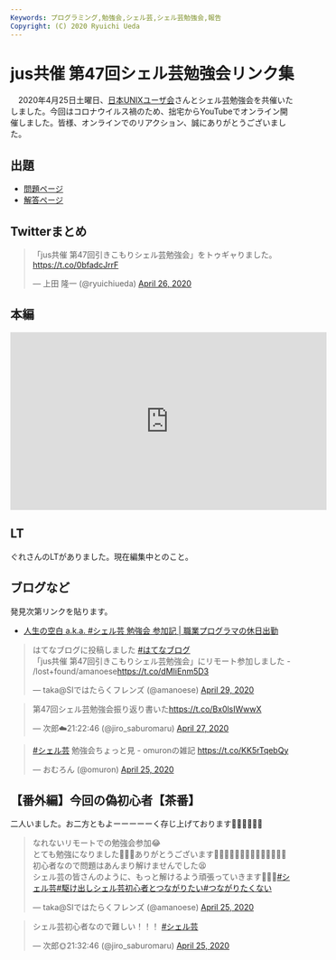 ```yaml
---
Keywords: プログラミング,勉強会,シェル芸,シェル芸勉強会,報告
Copyright: (C) 2020 Ryuichi Ueda
---
```


# jus共催 第47回シェル芸勉強会リンク集

　2020年4月25日土曜日、[日本UNIXユーザ会](https://www.jus.or.jp/)さんとシェル芸勉強会を共催いたしました。今回はコロナウイルス禍のため、拙宅からYouTubeでオンライン開催しました。皆様、オンラインでのリアクション、誠にありがとうございました。


## 出題

* [問題ページ](/?post=20200425_shellgei_47)
* [解答ページ](/?post=20200425_shellgei_47_q)


## Twitterまとめ

<blockquote class="twitter-tweet" data-partner="tweetdeck"><p lang="ja" dir="ltr">「jus共催 第47回引きこもりシェル芸勉強会」をトゥギャりました。 <a href="https://t.co/0bfadcJrrF">https://t.co/0bfadcJrrF</a></p>&mdash; 上田 隆一 (@ryuichiueda) <a href="https://twitter.com/ryuichiueda/status/1254216905482592256?ref_src=twsrc%5Etfw">April 26, 2020</a></blockquote>

## 本編

<iframe width="560" height="315" src="https://www.youtube.com/embed/Zt70JwICaSs?start=640" frameborder="0" allow="accelerometer; autoplay; encrypted-media; gyroscope; picture-in-picture" allowfullscreen></iframe>

## LT

ぐれさんのLTがありました。現在編集中とのこと。



## ブログなど

発見次第リンクを貼ります。

* [人生の空白 a.k.a. #シェル芸 勉強会 参加記 | 職業プログラマの休日出勤](https://tmotooka.hatenablog.jp/entry/2020/04/26/093000)

<blockquote class="twitter-tweet" data-partner="tweetdeck"><p lang="ja" dir="ltr">はてなブログに投稿しました <a href="https://twitter.com/hashtag/%E3%81%AF%E3%81%A6%E3%81%AA%E3%83%96%E3%83%AD%E3%82%B0?src=hash&amp;ref_src=twsrc%5Etfw">#はてなブログ</a><br>「jus共催 第47回引きこもりシェル芸勉強会」にリモート参加しました - /lost+found/amanoese<a href="https://t.co/dMIiEnm5D3">https://t.co/dMIiEnm5D3</a></p>&mdash; taka@SIではたらくフレンズ (@amanoese) <a href="https://twitter.com/amanoese/status/1255380103795814401?ref_src=twsrc%5Etfw">April 29, 2020</a></blockquote>



<blockquote class="twitter-tweet" data-partner="tweetdeck"><p lang="ja" dir="ltr">第47回シェル芸勉強会振り返り書いた<a href="https://t.co/Bx0lsIWwwX">https://t.co/Bx0lsIWwwX</a></p>&mdash; 次郎☁️21:22:46 (@jiro_saburomaru) <a href="https://twitter.com/jiro_saburomaru/status/1254752422188089344?ref_src=twsrc%5Etfw">April 27, 2020</a></blockquote>
<script async src="https://platform.twitter.com/widgets.js" charset="utf-8"></script>

<blockquote class="twitter-tweet" data-partner="tweetdeck"><p lang="ja" dir="ltr"><a href="https://twitter.com/hashtag/%E3%82%B7%E3%82%A7%E3%83%AB%E8%8A%B8?src=hash&amp;ref_src=twsrc%5Etfw">#シェル芸</a> 勉強会ちょっと見 - omuronの雑記 <a href="https://t.co/KK5rTqebQy">https://t.co/KK5rTqebQy</a></p>&mdash; おむろん (@omuron) <a href="https://twitter.com/omuron/status/1254035579865423874?ref_src=twsrc%5Etfw">April 25, 2020</a></blockquote>
<script async src="https://platform.twitter.com/widgets.js" charset="utf-8"></script>


## 【番外編】今回の偽初心者【茶番】

二人いました。お二方ともよーーーーーく存じ上げております💩💩💩💩💩💩

<blockquote class="twitter-tweet" data-partner="tweetdeck"><p lang="ja" dir="ltr">なれないリモートでの勉強会参加😂<br>とても勉強になりました💪💪💪ありがとうございます🙇‍♂️🙇🏻‍♂️🙇🏼‍♂️🙇🏽‍♂️🙇🏾‍♂️<br>初心者なので問題はあんまり解けませんでした😫<br>シェル芸の皆さんのように、もっと解けるよう頑張っていきます😤😤😤<a href="https://twitter.com/hashtag/%E3%82%B7%E3%82%A7%E3%83%AB%E8%8A%B8?src=hash&amp;ref_src=twsrc%5Etfw">#シェル芸</a><a href="https://twitter.com/hashtag/%E9%A7%86%E3%81%91%E5%87%BA%E3%81%97%E3%82%B7%E3%82%A7%E3%83%AB%E8%8A%B8%E5%88%9D%E5%BF%83%E8%80%85%E3%81%A8%E3%81%A4%E3%81%AA%E3%81%8C%E3%82%8A%E3%81%9F%E3%81%84?src=hash&amp;ref_src=twsrc%5Etfw">#駆け出しシェル芸初心者とつながりたい</a><a href="https://twitter.com/hashtag/%E3%81%A4%E3%81%AA%E3%81%8C%E3%82%8A%E3%81%9F%E3%81%8F%E3%81%AA%E3%81%84?src=hash&amp;ref_src=twsrc%5Etfw">#つながりたくない</a></p>&mdash; taka@SIではたらくフレンズ (@amanoese) <a href="https://twitter.com/amanoese/status/1253964093196627970?ref_src=twsrc%5Etfw">April 25, 2020</a></blockquote>
<script async src="https://platform.twitter.com/widgets.js" charset="utf-8"></script>


<blockquote class="twitter-tweet" data-partner="tweetdeck"><p lang="ja" dir="ltr">シェル芸初心者なので難しい！！！ <a href="https://twitter.com/hashtag/%E3%82%B7%E3%82%A7%E3%83%AB%E8%8A%B8?src=hash&amp;ref_src=twsrc%5Etfw">#シェル芸</a></p>&mdash; 次郎🌞21:32:46 (@jiro_saburomaru) <a href="https://twitter.com/jiro_saburomaru/status/1253902576006782979?ref_src=twsrc%5Etfw">April 25, 2020</a></blockquote>
<script async src="https://platform.twitter.com/widgets.js" charset="utf-8"></script>

